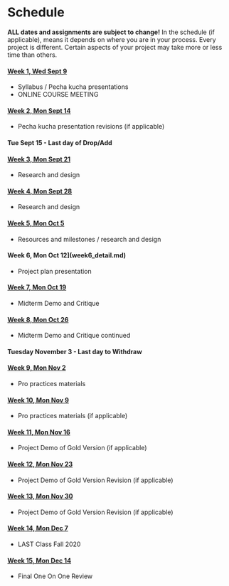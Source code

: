 # Schedule

**ALL dates and assignments are subject to change!** In the schedule (if applicable), means it depends on where you are in your process. Every project is different. Certain aspects of your project may take more or less time than others.


#### [Week 1, Wed Sept 9](week1_detail.md)
* Syllabus / Pecha kucha presentations 
* ONLINE COURSE MEETING 


#### [Week 2, Mon Sept 14](week2_detail.md)
* Pecha kucha presentation revisions \(if applicable\) 

#### Tue Sept 15 - Last day of Drop/Add

#### [Week 3, Mon Sept 21](week3_detail.md) 
* Research and design 

#### [Week 4, Mon Sept 28](week4_detail.md) 
* Research and design 

#### [Week 5, Mon Oct 5](week5_detail.md) 
* Resources and milestones / research and design

#### Week 6, Mon Oct 12](week6_detail.md) 
* Project plan presentation 

#### [Week 7, Mon Oct 19](week7_detail.md) 
* Midterm Demo and Critique

#### [Week 8, Mon Oct 26](week8_detail.md) 
* Midterm Demo and Critique continued 

#### Tuesday November 3 - Last day to Withdraw

#### [Week 9, Mon Nov 2](week9_detail.md) 
* Pro practices materials

#### [Week 10, Mon Nov 9](week10_detail.md) 
* Pro practices materials \(if applicable\) 

#### [Week 11, Mon Nov 16](week11_detail.md) 
* Project Demo of Gold Version \(if applicable\)

#### [Week 12, Mon Nov 23](week12_detail.md) 
* Project Demo of Gold Version Revision \(if applicable\) 

#### [Week 13, Mon Nov 30](week13_detail.md) 
* Project Demo of Gold Version Revision \(if applicable\)

#### [Week 14, Mon Dec 7](week14_detail.md)
* LAST Class Fall 2020

#### [Week 15, Mon Dec 14](week15_detail.md)
* Final One On One Review
